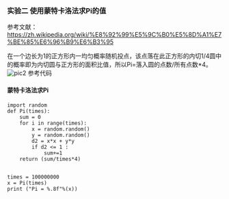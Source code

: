 ### 实验二 使用蒙特卡洛法求Pi的值

参考文献：https://zh.wikipedia.org/wiki/%E8%92%99%E5%9C%B0%E5%8D%A1%E7%BE%85%E6%96%B9%E6%B3%95 

在一个边长为1的正方形内一均匀概率随机投点，该点落在此正方形的内切1/4圆中的概率即为内切圆与正方形的面积比值，所以Pi=落入圆的点数/所有点数*4。
​![pic2](http://kfcoding-static.oss-cn-hangzhou.aliyuncs.com/gitcourse-DaSE_lab/pic/2.5.png)
参考代码
​

#### 蒙特卡洛法求Pi

```
import random
def Pi(times):
    sum = 0
    for i in range(times):
        x = random.random()
        y = random.random()
        d2 = x*x + y*y
        if d2 <= 1 : 
            sum+=1
    return (sum/times*4)
​
​
times = 100000000
x = Pi(times)
print ("Pi = %.8f"%(x))
```